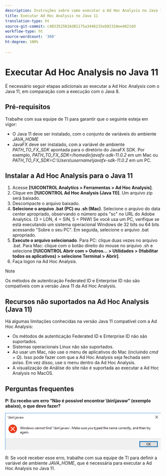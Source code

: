 ```yaml
---
description: Instruções sobre como executar a Ad Hoc Analysis no Java 11.
title: Executar Ad Hoc Analysis no Java 11
translation-type: ht
source-git-commit: c4833525816d81175a3446215eb92310ee4021dd
workflow-type: ht
source-wordcount: '369'
ht-degree: 100%

---
```



# Executar Ad Hoc Analysis no Java 11

É necessário seguir etapas adicionais ao executar a Ad Hoc Analysis com o Java 11, em comparação com a execução com o Java 8.

## Pré-requisitos

Trabalhe com sua equipe de TI para garantir que o seguinte esteja em vigor:

* O Java 11 deve ser instalado, com o conjunto de variáveis do ambiente *JAVA_HOME*
* JavaFX deve ser instalado, com a variável de ambiente *PATH_TO_FX_SDK* apontada para o diretório do JavaFX SDK. Por exemplo, *PATH_TO_FX_SDK=/homedir/javafx-sdk-11.0.2* em um Mac ou *PATH_TO_FX_SDK=C:\Users\username\javafx-sdk-11.0.2* em um PC.

## Instalar a Ad Hoc Analysis para o Java 11

1. Acesse **[!UICONTROL Analytics > Ferramentas > Ad Hoc Analysis]**.
1. Clique em **[!UICONTROL Ad Hoc Analysis (Java 11)]**. Um arquivo zip será baixado.
1. Descompacte o arquivo baixado.
1. **Selecione o arquivo .bat (PC) ou .sh (Mac)**. Selecione o arquivo do data center apropriado, observando o número após &quot;sc&quot; no URL do Adobe Analytics. (3 = LON, 4 = SIN, 5 = PNW) Se você usa um PC, verifique se está executando um sistema operacional Windows de 32 bits ou 64 bits acessando &quot;Sobre o seu PC&quot;. Em seguida, selecione o arquivo .bat apropriado.
1. **Execute o arquivo selecionado**. Para PC: clique duas vezes no arquivo .bat. Para Mac: clique com o botão direito do mouse no arquivo .sh e selecione **[!UICONTROL Abrir com > Outros... > Utilidades > (Habilitar todos os aplicativos) > selecione Terminal > Abrir]**.
1. Faça logon na Ad Hoc Analysis.

>[!NOTE]
>
>Os métodos de autenticação Federated ID e Enterprise ID não são compatíveis com a versão Java 11 da Ad Hoc Analysis.

## Recursos não suportados na Ad Hoc Analysis (Java 11)

Há algumas limitações conhecidas na versão Java 11 compatível com a Ad Hoc Analysis:

* Os métodos de autenticação Federated ID e Enterprise ID não são suportados.
* Sistemas operacionais Linux não são suportados.
* Ao usar um Mac, não use o menu de aplicativos do Mac (incluindo *cmd + Q*). Isso pode fazer com que a Ad Hoc Analysis seja fechada sem aviso. Em vez disso, use o menu dentro da Ad Hoc Analysis.
* A visualização de Análise do site não é suportada ao executar a Ad Hoc Analysis no MacOS.

## Perguntas frequentes

**P: Eu recebo um erro “Não é possível encontrar \bin\javaw” (exemplo abaixo), o que devo fazer?**

![](/help/analyze/ad-hoc-analysis/assets/error-java.png)

R: Se você receber esse erro, trabalhe com sua equipe de TI para definir a variável de ambiente *JAVA_HOME*, que é necessária para executar a Ad Hoc Analysis no Java 11.
